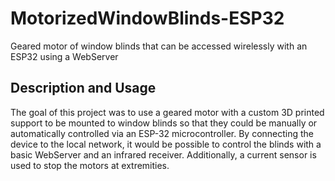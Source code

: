 # MotorizedWindowBlinds-ESP32
Geared motor of window blinds that can be accessed wirelessly with an ESP32 using a WebServer

## Description and Usage
The goal of this project was to use a geared motor with a custom 3D printed support to be mounted to window blinds so that they could be manually or automatically controlled via an ESP-32 microcontroller. By connecting the device to the local network, it would be possible to control the blinds with a basic WebServer and an infrared receiver. Additionally, a current sensor is used to stop the motors at extremities.
